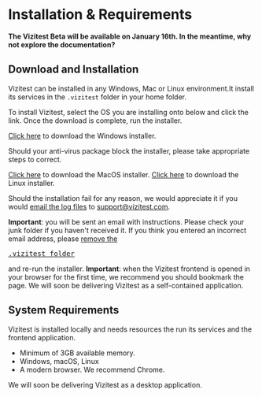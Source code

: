 # Installation &amp; Requirements

<tip>
<strong>The Vizitest Beta will be available on January 16th. In the meantime, why not explore the documentation?</strong>
</tip>

## Download and Installation
Vizitest can be installed in any Windows, Mac or Linux environment.It install its services in the ```.vizitest``` folder in your home folder.

To install Vizitest, select the OS you are installing onto below and click the link. Once the download is complete, run the installer.

<tabs>
<tab title="Windows">
<p><a href="https://mrm.automated-software-testing.com/releases/com/ast/vizitest/beta/installer/vizitest_beta_0.1.0_installer_x64.exe">Click here</a> to download the Windows installer.</p>
<p>Should your anti-virus package block the installer, please take appropriate steps to correct.</p>
</tab>
<tab title="MacOS"><a href="https://mrm.automated-software-testing.com/releases/com/ast/vizitest/beta/installer/vizitest_beta_0.1.0_installer_x64.dmg">Click here</a> to download the MacOS installer.</tab>
<tab title="Linux"><a href="https://mrm.automated-software-testing.com/releases/com/ast/vizitest/beta/installer/vizitest_beta_0.1.0_installer_amd64.AppImage">Click here</a> to download the Linux installer.</tab>
</tabs>

Should the installation fail for any reason, we would appreciate it if you would [email the log files](Log-files.md) to [support@vizitest.com](mailto:support@vizitest.com).

<warning>
<strong>Important</strong>: you will be sent an email with instructions. Please check your junk folder if you haven't received it. If you think you entered an incorrect email address, please <a href="Vizitest-services.md">remove the <pre>.vizitest folder</pre></a> and re-run the installer. 
</warning>

<warning>
<strong>Important</strong>: when the Vizitest frontend is opened in your browser for the first time, we recommend you should bookmark the page. We will soon be delivering Vizitest as a self-contained application.
</warning>


## System Requirements
Vizitest is installed locally and needs resources the run its services and the frontend application.

- Minimum of 3GB available memory.
- Windows, macOS, Linux
- A modern browser. We recommend Chrome.

We will soon be delivering Vizitest as a desktop application.

